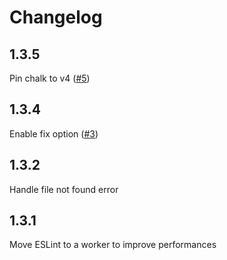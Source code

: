 # Changelog

## 1.3.5

Pin chalk to v4 ([#5](https://github.com/nabla/vite-plugin-eslint/issues/5))

## 1.3.4

Enable fix option ([#3](https://github.com/nabla/vite-plugin-eslint/issues/3))

## 1.3.2

Handle file not found error

## 1.3.1

Move ESLint to a worker to improve performances
